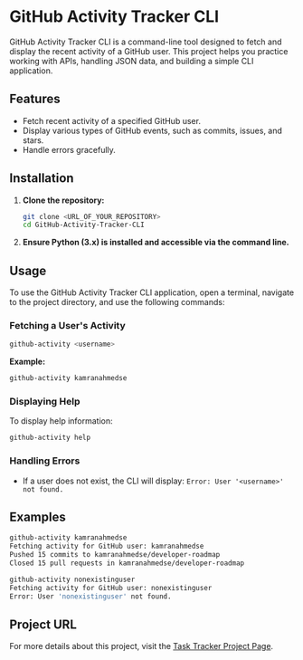 
# GitHub Activity Tracker CLI

GitHub Activity Tracker CLI is a command-line tool designed to fetch and display the recent activity of a GitHub user. This project helps you practice working with APIs, handling JSON data, and building a simple CLI application.

## Features

- Fetch recent activity of a specified GitHub user.
- Display various types of GitHub events, such as commits, issues, and stars.
- Handle errors gracefully.

## Installation

1. **Clone the repository:**

   ```bash
   git clone <URL_OF_YOUR_REPOSITORY>
   cd GitHub-Activity-Tracker-CLI
   ```

2. **Ensure Python (3.x) is installed and accessible via the command line.**

## Usage

To use the GitHub Activity Tracker CLI application, open a terminal, navigate to the project directory, and use the following commands:

### Fetching a User's Activity

```bash
github-activity <username>
```

**Example:**

```bash
github-activity kamranahmedse
```

### Displaying Help

To display help information:

```bash
github-activity help
```

### Handling Errors

- If a user does not exist, the CLI will display: `Error: User '<username>' not found.`

## Examples

```bash
github-activity kamranahmedse
Fetching activity for GitHub user: kamranahmedse
Pushed 15 commits to kamranahmedse/developer-roadmap
Closed 15 pull requests in kamranahmedse/developer-roadmap

github-activity nonexistinguser
Fetching activity for GitHub user: nonexistinguser
Error: User 'nonexistinguser' not found.
```

## Project URL

For more details about this project, visit the [Task Tracker Project Page](https://roadmap.sh/projects/task-tracker).